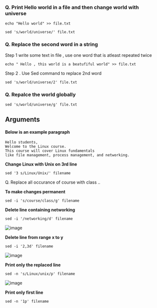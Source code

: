 
### Q. Print Hello world in a file and then change world with universe
```
echo "Hello world" >> file.txt
```
```
sed 's/world/universe/' file.txt
```

### Q. Replace the second word in a string


Step 1 write some text in file , use one word that is atleast repeated twice 
```
echo " Hello , this world is a beatufiful world" >> file.txt
```

Step 2 . Use Sed command to replace 2nd word
```
sed 's/world/universe/2' file.txt
```

### Q. Repalce the world globally

```
sed 's/world/universe/g' file.txt
```

## Arguments 

#### Below is an example paragraph

```
Hello students,
Welcome to the Linux course.
This course will cover Linux fundamentals
like file management, process management, and networking.
```

**Change Linux with Unix on 3rd line** 

```
sed '3 s/Linux/Unix/' filename
```

Q. Replace all occurance of course with class .. 

**To make changes permanent**

```
sed -i 's/course/class/g' filename
```

**Delete line containing networking**

```
sed -i '/networking/d' filename
```
![image](https://github.com/user-attachments/assets/60d88d91-fe4d-486b-98b9-11c78807a44f)


**Delete line from range x to y**

```
sed -i '2,3d' filename
```
![image](https://github.com/user-attachments/assets/0498c189-6118-42b4-b93c-199274649cb1)


**Print only the replaced line**

```
sed -n 's/Linux/unix/p' filename
```

![image](https://github.com/user-attachments/assets/84616d67-6104-41cc-b8ca-e09fadffbb07)


**Print only first line**

```
sed -n '1p' filename
```

